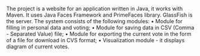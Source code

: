The project is a website for an application written in Java, it works with Maven. 
It uses Java Faces Framework and PrimeFaces library. GlassFish is the server.
The system consists of the following modules:
• Module for filling in personal data and voting;
• Module for saving data in CSV (Comma - Separated Value) file;
• Module for exporting the current vote in the form of a file for download in CVS format;
• Visualization module -  it displays diagram of current votes.

